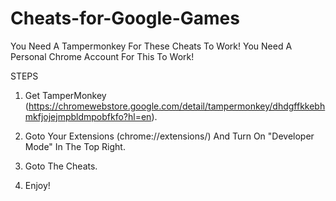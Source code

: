 # Cheats-for-Google-Games
You Need A Tampermonkey For These Cheats To Work!
You Need A Personal Chrome Account For This To Work!

STEPS

1. Get TamperMonkey (https://chromewebstore.google.com/detail/tampermonkey/dhdgffkkebhmkfjojejmpbldmpobfkfo?hl=en).

2. Goto Your Extensions (chrome://extensions/) And Turn On "Developer Mode" In The Top Right.

3. Goto The Cheats.

4. Enjoy!
